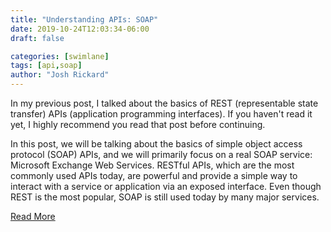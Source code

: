```yaml
---
title: "Understanding APIs: SOAP"
date: 2019-10-24T12:03:34-06:00
draft: false

categories: [swimlane]
tags: [api,soap]
author: "Josh Rickard"
---
```

In my previous post, I talked about the basics of REST (representable state transfer) APIs (application programming interfaces). If you haven't read it yet, I highly recommend you read that post before continuing.

In this post, we will be talking about the basics of simple object access protocol (SOAP) APIs, and we will primarily focus on a real SOAP service: Microsoft Exchange Web Services. RESTful APIs, which are the most commonly used APIs today, are powerful and provide a simple way to interact with a service or application via an exposed interface. Even though REST is the most popular, SOAP is still used today by many major services.

[Read More](https://swimlane.com/blog/understanding-apis-soap/)